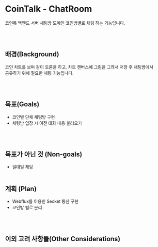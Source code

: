 # CoinTalk - ChatRoom
코인톡 백엔드 서버 채팅방 도메인
코인방별로 채팅 하는 기능입니다.

<br><br>
## 배경(Background)
코인 차트를 보며 같이 토론을 하고, 차트 캔버스에 그림을 그려서 저장 후 채팅방에서 공유하기 위해 필요한 채팅 기능입니다.

<br><br>
## 목표(Goals)

 - 코인별 단체 채팅방 구현
 - 채팅방 입장 시 이전 대화 내용 불러오기

<br><br>
## 목표가 아닌 것 (Non-goals)
 - 일대일 채팅
<br><br>
## 계획 (Plan)

 - Webflux를 이용한 Secket 통신 구현
 - 코인방 별로 분리

<br><br>
## 이외 고려 사항들(Other Considerations)
